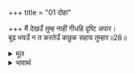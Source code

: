 +++
title = "01 दोहा"

+++
मैं देखउँ तुम्ह नाहीं गीधहि दृष्टि अपार।  
बूढ भयउँ न त करतेउँ कछुक सहाय तुम्हार॥28॥  

<details><summary>मूल</summary>

मैं देखउँ तुम्ह नाहीं गीधहि दृष्टि अपार।  
बूढ भयउँ न त करतेउँ कछुक सहाय तुम्हार॥28॥  
</details>

<details><summary>भावार्थ</summary>

मैं उन्हें देख रहा हूँ, तुम नहीं देख सकते, क्योङ्कि गीध की दृष्टि अपार होती है (बहुत दूर तक जाती है)। क्या करूँ? मैं बूढा हो गया, नहीं तो तुम्हारी कुछ तो सहायता अवश्य करता॥28॥  
</details>



<div class="audioEmbed"  caption="AIR-वाचनम्" src="https://archive
.org/download/rAmcharitmAnas-AIR/EPI-277.mp3"></div>
